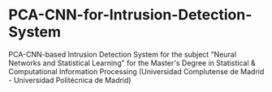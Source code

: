 # PCA-CNN-for-Intrusion-Detection-System
PCA-CNN-based Intrusion Detection System for the subject "Neural Networks and Statistical Learning" for the Master's Degree in Statistical &amp; Computational Information Processing (Universidad Complutense de Madrid - Universidad Politécnica de Madrid)
